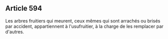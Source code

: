 Article 594
----
Les arbres fruitiers qui meurent, ceux mêmes qui sont arrachés ou brisés par
accident, appartiennent à l'usufruitier, à la charge de les remplacer par
d'autres.
